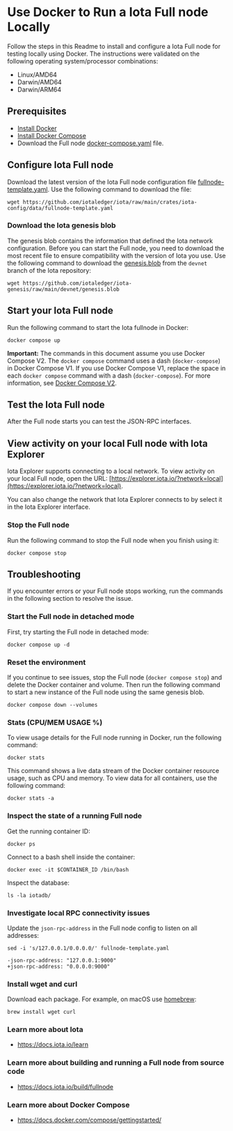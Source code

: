 # Use Docker to Run a Iota Full node Locally

Follow the steps in this Readme to install and configure a Iota Full node for testing locally using Docker. The instructions were validated on the following operating system/processor combinations:

- Linux/AMD64
- Darwin/AMD64
- Darwin/ARM64

## Prerequisites

- [Install Docker](https://docs.docker.com/get-docker/)
- [Install Docker Compose](https://docs.docker.com/compose/install/)
- Download the Full node [docker-compose.yaml](https://github.com/iotaledger/iota/blob/main/docker/fullnode/docker-compose.yaml) file.

## Configure Iota Full node

Download the latest version of the Iota Full node configuration file [fullnode-template.yaml](https://github.com/iotaledger/iota/raw/main/crates/iota-config/data/fullnode-template.yaml). Use the following command to download the file:

```shell
wget https://github.com/iotaledger/iota/raw/main/crates/iota-config/data/fullnode-template.yaml
```

### Download the Iota genesis blob

The genesis blob contains the information that defined the Iota network configuration. Before you can start the Full node, you need to download the most recent file to ensure compatibility with the version of Iota you use. Use the following command to download the [genesis.blob](https://github.com/iotaledger/iota-genesis/raw/main/devnet/genesis.blob) from the `devnet` branch of the Iota repository:

`wget https://github.com/iotaledger/iota-genesis/raw/main/devnet/genesis.blob`

## Start your Iota Full node

Run the following command to start the Iota fullnode in Docker:

```shell
docker compose up
```

**Important:** The commands in this document assume you use Docker Compose V2. The `docker compose` command uses a dash (`docker-compose`) in Docker Compose V1. If you use Docker Compose V1, replace the space in each `docker compose` command with a dash (`docker-compose`). For more information, see [Docker Compose V2](https://docs.docker.com/compose/#compose-v2-and-the-new-docker-compose-command).

## Test the Iota Full node

After the Full node starts you can test the JSON-RPC interfaces.

## View activity on your local Full node with Iota Explorer

Iota Explorer supports connecting to a local network. To view activity on your local Full node, open the URL: [https://explorer.iota.io/?network=local](https://explorer.iota.io/?network=local).

You can also change the network that Iota Explorer connects to by select it in the Iota Explorer interface.

### Stop the Full node

Run the following command to stop the Full node when you finish using it:

```shell
docker compose stop
```

## Troubleshooting

If you encounter errors or your Full node stops working, run the commands in the following section to resolve the issue.

### Start the Full node in detached mode

First, try starting the Full node in detached mode:

```shell
docker compose up -d
```

### Reset the environment

If you continue to see issues, stop the Full node (`docker compose stop`) and delete the Docker container and volume. Then run the following command to start a new instance of the Full node using the same genesis blob.

```shell
docker compose down --volumes
```

### Stats (CPU/MEM USAGE %)

To view usage details for the Full node running in Docker, run the following command:

```shell
docker stats
```

This command shows a live data stream of the Docker container resource usage, such as CPU and memory. To view data for all containers, use the following command:

```shell
docker stats -a
```

### Inspect the state of a running Full node

Get the running container ID:

```shell
docker ps
```

Connect to a bash shell inside the container:

```shell
docker exec -it $CONTAINER_ID /bin/bash
```

Inspect the database:

```shell
ls -la iotadb/
```

### Investigate local RPC connectivity issues

Update the `json-rpc-address` in the Full node config to listen on all addresses:

```shell
sed -i 's/127.0.0.1/0.0.0.0/' fullnode-template.yaml
```

```shell
-json-rpc-address: "127.0.0.1:9000"
+json-rpc-address: "0.0.0.0:9000"
```

### Install wget and curl

Download each package. For example, on macOS use [homebrew](https://brew.sh/):

`brew install wget curl`

### Learn more about Iota

- https://docs.iota.io/learn

### Learn more about building and running a Full node from source code

- https://docs.iota.io/build/fullnode

### Learn more about Docker Compose

- https://docs.docker.com/compose/gettingstarted/
